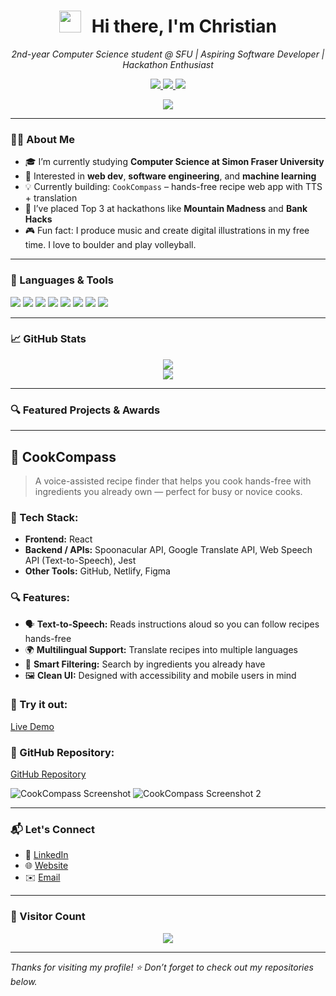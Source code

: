<!-- Animated Header -->
<h1 align="center">
  <img src="https://media.giphy.com/media/hvRJCLFzcasrR4ia7z/giphy.gif" width="35" style="margin-right:10px;" />
  Hi there, I'm Christian
</h1>

<p align="center">
  <em>2nd-year Computer Science student @ SFU | Aspiring Software Developer | Hackathon Enthusiast</em>
</p>

<!-- Badges -->
<p align="center">
  <a href="https://www.linkedin.com/in/chochristian/">
    <img src="https://img.shields.io/badge/LinkedIn-blue?style=for-the-badge&logo=linkedin" />
  </a>
  <a href="https://vipplynn.github.io/">
    <img src="https://img.shields.io/badge/GitHub Pages-222222?style=for-the-badge&logo=github&logoColor=white" />
  </a>
  <a href="mailto:christianc0000@gmail.com">
    <img src="https://img.shields.io/badge/Email-EA4335?style=for-the-badge&logo=gmail&logoColor=white" />
  </a>
</p>

<!-- Typing Animation -->
<p align="center">
  <img src="https://readme-typing-svg.demolab.com?font=Fira+Code&size=22&pause=1000&color=F79489&center=true&vCenter=true&width=440&lines=Aspiring+Full-Stack+Developer;Music+Producer+%2B+Digital+Artist;Hackathon+Finalist+%F0%9F%8E%89;Currently+exploring+AI+and+3D+web" />
</p>

---

### 👨‍💻 About Me

- 🎓 I’m currently studying **Computer Science at Simon Fraser University**  
- 🌱 Interested in **web dev**, **software engineering**, and **machine learning**
- 💡 Currently building: `CookCompass` – hands-free recipe web app with TTS + translation  
- 🚀 I’ve placed Top 3 at hackathons like **Mountain Madness** and **Bank Hacks**  
- 🎮 Fun fact: I produce music and create digital illustrations in my free time. I love to boulder and play volleyball.

---

### 🧰 Languages & Tools

<p>
  <img src="https://img.shields.io/badge/-C++-00599C?style=for-the-badge&logo=cplusplus&logoColor=white" />
  <img src="https://img.shields.io/badge/-Python-3776AB?style=for-the-badge&logo=python&logoColor=white" />
  <img src="https://img.shields.io/badge/-JavaScript-F7DF1E?style=for-the-badge&logo=javascript&logoColor=black" />
  <img src="https://img.shields.io/badge/-TypeScript-3178C6?style=for-the-badge&logo=typescript&logoColor=white" />
  <img src="https://img.shields.io/badge/-React-61DAFB?style=for-the-badge&logo=react&logoColor=black" />
  <img src="https://img.shields.io/badge/-Node.js-339933?style=for-the-badge&logo=nodedotjs&logoColor=white" />
  <img src="https://img.shields.io/badge/-GitHub-181717?style=for-the-badge&logo=github&logoColor=white" />
  <img src="https://img.shields.io/badge/-Figma-F24E1E?style=for-the-badge&logo=figma&logoColor=white" />
</p>

---

### 📈 GitHub Stats

<p align="center">
  <img src="https://github-readme-stats.vercel.app/api?username=ChristianCho&show_icons=true&theme=radical" />
  <br/>
  <img src="https://github-readme-streak-stats.herokuapp.com/?user=ChristianCho&theme=radical" />
</p>

---

### 🔍 Featured Projects & Awards

---

## 🧭 CookCompass

> A voice-assisted recipe finder that helps you cook hands-free with ingredients you already own — perfect for busy or novice cooks.

### 🧠 Tech Stack:
- **Frontend:** React 
- **Backend / APIs:** Spoonacular API, Google Translate API, Web Speech API (Text-to-Speech), Jest
- **Other Tools:** GitHub, Netlify, Figma

### 🔍 Features:
- 🗣️ **Text-to-Speech:** Reads instructions aloud so you can follow recipes hands-free
- 🌍 **Multilingual Support:** Translate recipes into multiple languages
- 🍳 **Smart Filtering:** Search by ingredients you already have
- 🖼️ **Clean UI:** Designed with accessibility and mobile users in mind

### 🚀 Try it out:
[Live Demo](https://cookcompassapp.netlify.app)

### 🔗 GitHub Repository:
[GitHub Repository](https://github.com/CMPT-276-SPRING-2025/final-project-04-winds)

![CookCompass Screenshot](https://github.com/user-attachments/assets/236a71f4-a601-46f3-9b85-51e93db52baa)
![CookCompass Screenshot 2](https://github.com/user-attachments/assets/d6539b27-d90b-4d53-a3e1-0143da04ae0f)



---

### 📬 Let's Connect

- 💼 [LinkedIn](https://www.linkedin.com/in/chochristian/)
- 🌐 [Website](https://vipplynn.github.io/)
- ✉️ [Email](mailto:christianc0000@gmail.com)

---

### 🧍 Visitor Count

<p align="center">
  <img src="https://komarev.com/ghpvc/?username=ChristianCho&label=Profile+Views&color=0e75b6&style=flat" />
</p>

---

*Thanks for visiting my profile! ⭐️ Don’t forget to check out my repositories below.*
